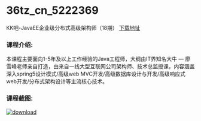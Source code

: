 # 36tz_cn_5222369
KK吧-JavaEE企业级分布式高级架构师（18期）
[下载地址](http://www.36tz.cn/article/5222369 "下载地址")
### 课程介绍:
本课程主要面向1-5年及以上工作经验的Java工程师，大纲由IT界知名大牛 — 廖雪峰老师亲自打造，由来自一线大型互联网公司架构师、技术总监授课，内容涵盖深入spring5设计模式/高级web MVC开发/高级数据库设计与开发/高级响应式web开发/分布式架构设计等主流核心技术。

### 课程截图:
[![download](http://36tz.cn/muke_img/2022_01_2-19.png "下载地址")](http://www.36tz.cn "下载地址")
